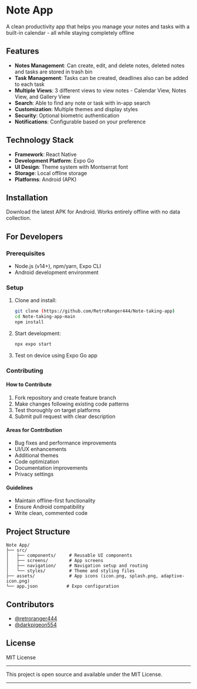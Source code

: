 # Note App

A clean productivity app that helps you manage your notes and tasks with a built-in calendar - all while staying completely offline

## Features

- **Notes Management**: Can create, edit, and delete notes, deleted notes and tasks are stored in trash bin
- **Task Management**: Tasks can be created, deadlines also can be added to each task
- **Multiple Views**: 3 different views to view notes - Calendar View, Notes View, and Gallery View
- **Search**: Able to find any note or task with in-app search
- **Customization**: Multiple themes and display styles
- **Security**: Optional biometric authentication
- **Notifications**: Configurable based on your preference

## Technology Stack

- **Framework**: React Native
- **Development Platform**: Expo Go
- **UI Design**: Theme system with Montserrat font
- **Storage**: Local offline storage
- **Platforms**: Android (APK)

## Installation

Download the latest APK for Android. Works entirely offline with no data collection.

## For Developers

### Prerequisites

- Node.js (v14+), npm/yarn, Expo CLI
- Android development environment 

### Setup

1. Clone and install:
   ```bash
   git clone (https://github.com/RetroRanger444/Note-taking-app)
   cd Note-taking-app-main
   npm install
   ```

2. Start development:
   ```bash
   npx expo start
   ```

3. Test on device using Expo Go app

### Contributing

#### How to Contribute

1. Fork repository and create feature branch
2. Make changes following existing code patterns
3. Test thoroughly on target platforms
4. Submit pull request with clear description

#### Areas for Contribution

- Bug fixes and performance improvements
- UI/UX enhancements
- Additional themes
- Code optimization
- Documentation improvements
- Privacy settings

#### Guidelines

- Maintain offline-first functionality
- Ensure Android compatibility
- Write clean, commented code

## Project Structure

```
Note App/
├── src/
│   ├── components/     # Reusable UI components
│   ├── screens/        # App screens 
│   ├── navigation/     # Navigation setup and routing
│   └── styles/         # Theme and styling files
├── assets/             # App icons (icon.png, splash.png, adaptive-icon.png)
└── app.json           # Expo configuration
```

## Contributors

- [@retroranger444](https://github.com/retroranger444)
- [@darkpigeon554](https://github.com/darkpigeon554)

## License

MIT License

---

This project is open source and available under the MIT License.

---
